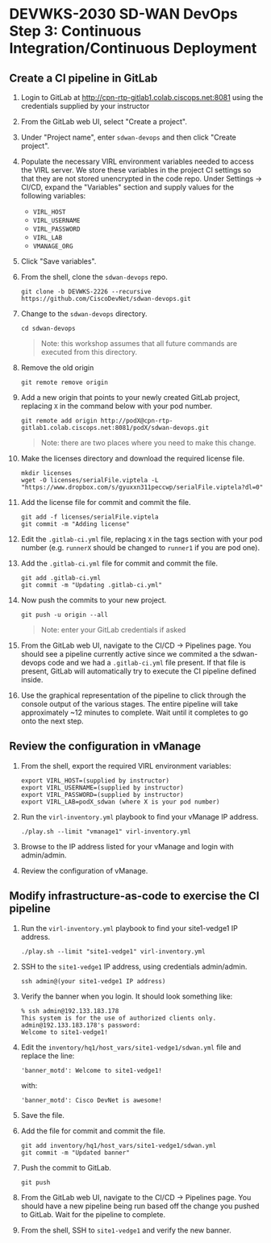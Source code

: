 # DEVWKS-2030 SD-WAN DevOps Step 3: Continuous Integration/Continuous Deployment

## Create a CI pipeline in GitLab
1. Login to GitLab at http://cpn-rtp-gitlab1.colab.ciscops.net:8081 using the credentials supplied by your instructor

1. From the GitLab web UI, select "Create a project".

1. Under "Project name", enter `sdwan-devops` and then click "Create project".

1. Populate the necessary VIRL environment variables needed to access the VIRL server.  We store these variables in the project CI settings so that they are not stored unencrypted in the code repo.  Under Settings -> CI/CD, expand the "Variables" section and supply values for the following variables:
    - `VIRL_HOST`
    - `VIRL_USERNAME`
    - `VIRL_PASSWORD`
    - `VIRL_LAB`
    - `VMANAGE_ORG`

1. Click "Save variables".

1. From the shell, clone the `sdwan-devops` repo.
    ```
    git clone -b DEVWKS-2226 --recursive https://github.com/CiscoDevNet/sdwan-devops.git
    ```
1. Change to the `sdwan-devops` directory.
    ```
    cd sdwan-devops
    ```
    > Note: this workshop assumes that all future commands are executed from this directory.

1. Remove the old origin
    ```
    git remote remove origin
    ```

1. Add a new origin that points to your newly created GitLab project, replacing `X` in the command below with your pod number.
    ```
    git remote add origin http://podX@cpn-rtp-gitlab1.colab.ciscops.net:8081/podX/sdwan-devops.git
    ```
    > Note: there are two places where you need to make this change.

1. Make the licenses directory and download the required license file.
    ```
    mkdir licenses
	wget -O licenses/serialFile.viptela -L "https://www.dropbox.com/s/gyuxxn311peccwp/serialFile.viptela?dl=0"
    ```

1. Add the license file for commit and commit the file.
    ```
    git add -f licenses/serialFile.viptela
	git commit -m "Adding license"
    ```

1. Edit the `.gitlab-ci.yml` file, replacing `X` in the tags section with your pod number (e.g. `runnerX` should be changed to `runner1` if you are pod one).

1. Add the `.gitlab-ci.yml` file for commit and commit the file.
    ```
    git add .gitlab-ci.yml
	git commit -m "Updating .gitlab-ci.yml"
    ```

1. Now push the commits to your new project.
    ```
    git push -u origin --all
    ```
    > Note: enter your GitLab credentials if asked

1. From the GitLab web UI, navigate to the CI/CD -> Pipelines page.  You should see a pipeline currently active since we commited a the sdwan-devops code and we had a `.gitlab-ci.yml` file present.  If that file is present, GitLab will automatically try to execute the CI pipeline defined inside.

1. Use the graphical representation of the pipeline to click through the console output of the various stages.  The entire pipeline will take approximately ~12 minutes to complete.  Wait until it completes to go onto the next step.

## Review the configuration in vManage
1. From the shell, export the required VIRL environment variables:
    ```
    export VIRL_HOST=(supplied by instructor)
    export VIRL_USERNAME=(supplied by instructor)
    export VIRL_PASSWORD=(supplied by instructor)
    export VIRL_LAB=podX_sdwan (where X is your pod number)
    ```

1. Run the `virl-inventory.yml` playbook to find your vManage IP address.
    ```
    ./play.sh --limit "vmanage1" virl-inventory.yml
    ```

1. Browse to the IP address listed for your vManage and login with admin/admin.

1. Review the configuration of vManage.

## Modify infrastructure-as-code to exercise the CI pipeline
1. Run the `virl-inventory.yml` playbook to find your site1-vedge1 IP address.
    ```
    ./play.sh --limit "site1-vedge1" virl-inventory.yml
    ```
1. SSH to the `site1-vedge1` IP address, using credentials admin/admin.
    ```
    ssh admin@(your site1-vedge1 IP address)
    ```

1. Verify the banner when you login.  It should look something like:
    ```
    % ssh admin@192.133.183.178
    This system is for the use of authorized clients only.
    admin@192.133.183.178's password: 
    Welcome to site1-vedge1!
    ```

1. Edit the `inventory/hq1/host_vars/site1-vedge1/sdwan.yml` file and replace the line:
    ```
    'banner_motd': Welcome to site1-vedge1!
    ```
    with:
    ```
    'banner_motd': Cisco DevNet is awesome!
    ```

1. Save the file.

1. Add the file for commit and commit the file.
    ```
    git add inventory/hq1/host_vars/site1-vedge1/sdwan.yml
	git commit -m "Updated banner"
    ```

1. Push the commit to GitLab.
    ```
    git push
    ```

1. From the GitLab web UI, navigate to the CI/CD -> Pipelines page.  You should have a new pipeline being run based off the change you pushed to GitLab.  Wait for the pipeline to complete.

1. From the shell, SSH to `site1-vedge1` and verify the new banner.
